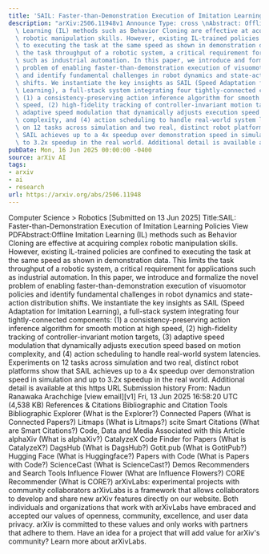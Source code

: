 ```yaml
---
title: 'SAIL: Faster-than-Demonstration Execution of Imitation Learning Policies'
description: "arXiv:2506.11948v1 Announce Type: cross \nAbstract: Offline Imitation\
  \ Learning (IL) methods such as Behavior Cloning are effective at acquiring complex\
  \ robotic manipulation skills. However, existing IL-trained policies are confined\
  \ to executing the task at the same speed as shown in demonstration data. This limits\
  \ the task throughput of a robotic system, a critical requirement for applications\
  \ such as industrial automation. In this paper, we introduce and formalize the novel\
  \ problem of enabling faster-than-demonstration execution of visuomotor policies\
  \ and identify fundamental challenges in robot dynamics and state-action distribution\
  \ shifts. We instantiate the key insights as SAIL (Speed Adaptation for Imitation\
  \ Learning), a full-stack system integrating four tightly-connected components:\
  \ (1) a consistency-preserving action inference algorithm for smooth motion at high\
  \ speed, (2) high-fidelity tracking of controller-invariant motion targets, (3)\
  \ adaptive speed modulation that dynamically adjusts execution speed based on motion\
  \ complexity, and (4) action scheduling to handle real-world system latencies. Experiments\
  \ on 12 tasks across simulation and two real, distinct robot platforms show that\
  \ SAIL achieves up to a 4x speedup over demonstration speed in simulation and up\
  \ to 3.2x speedup in the real world. Additional detail is available at https://nadunranawaka1.github.io/sail-policy"
pubDate: Mon, 16 Jun 2025 00:00:00 -0400
source: arXiv AI
tags:
- arxiv
- ai
- research
url: https://arxiv.org/abs/2506.11948
---
```


Computer Science > Robotics
[Submitted on 13 Jun 2025]
Title:SAIL: Faster-than-Demonstration Execution of Imitation Learning Policies
View PDFAbstract:Offline Imitation Learning (IL) methods such as Behavior Cloning are effective at acquiring complex robotic manipulation skills. However, existing IL-trained policies are confined to executing the task at the same speed as shown in demonstration data. This limits the task throughput of a robotic system, a critical requirement for applications such as industrial automation. In this paper, we introduce and formalize the novel problem of enabling faster-than-demonstration execution of visuomotor policies and identify fundamental challenges in robot dynamics and state-action distribution shifts. We instantiate the key insights as SAIL (Speed Adaptation for Imitation Learning), a full-stack system integrating four tightly-connected components: (1) a consistency-preserving action inference algorithm for smooth motion at high speed, (2) high-fidelity tracking of controller-invariant motion targets, (3) adaptive speed modulation that dynamically adjusts execution speed based on motion complexity, and (4) action scheduling to handle real-world system latencies. Experiments on 12 tasks across simulation and two real, distinct robot platforms show that SAIL achieves up to a 4x speedup over demonstration speed in simulation and up to 3.2x speedup in the real world. Additional detail is available at this https URL
Submission history
From: Nadun Ranawaka Arachchige [view email][v1] Fri, 13 Jun 2025 16:58:20 UTC (4,538 KB)
References & Citations
Bibliographic and Citation Tools
Bibliographic Explorer (What is the Explorer?)
Connected Papers (What is Connected Papers?)
Litmaps (What is Litmaps?)
scite Smart Citations (What are Smart Citations?)
Code, Data and Media Associated with this Article
alphaXiv (What is alphaXiv?)
CatalyzeX Code Finder for Papers (What is CatalyzeX?)
DagsHub (What is DagsHub?)
Gotit.pub (What is GotitPub?)
Hugging Face (What is Huggingface?)
Papers with Code (What is Papers with Code?)
ScienceCast (What is ScienceCast?)
Demos
Recommenders and Search Tools
Influence Flower (What are Influence Flowers?)
CORE Recommender (What is CORE?)
arXivLabs: experimental projects with community collaborators
arXivLabs is a framework that allows collaborators to develop and share new arXiv features directly on our website.
Both individuals and organizations that work with arXivLabs have embraced and accepted our values of openness, community, excellence, and user data privacy. arXiv is committed to these values and only works with partners that adhere to them.
Have an idea for a project that will add value for arXiv's community? Learn more about arXivLabs.